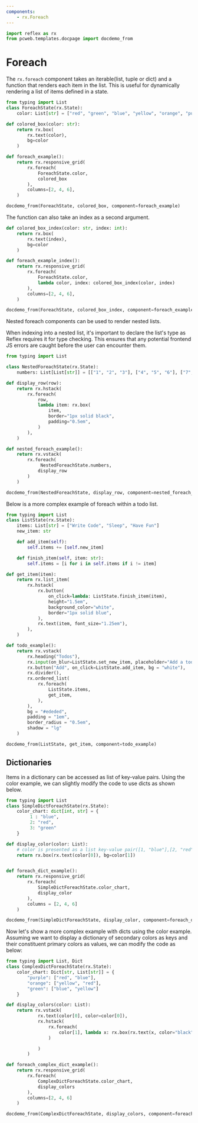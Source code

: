 ```yaml
---
components:
    - rx.Foreach
---
```


```python exec
import reflex as rx
from pcweb.templates.docpage import docdemo_from
```

# Foreach

The `rx.foreach` component takes an iterable(list, tuple or dict) and a function that renders each item in the list.
This is useful for dynamically rendering a list of items defined in a state.

```python exec
from typing import List
class ForeachState(rx.State):
    color: List[str] = ["red", "green", "blue", "yellow", "orange", "purple"]

def colored_box(color: str):
    return rx.box(
        rx.text(color),
        bg=color
    )

def foreach_example():
    return rx.responsive_grid(
        rx.foreach(
            ForeachState.color,
            colored_box
        ),
        columns=[2, 4, 6],
    )
```

```python eval
docdemo_from(ForeachState, colored_box, component=foreach_example)
```

The function can also take an index as a second argument.

```python exec
def colored_box_index(color: str, index: int):
    return rx.box(
        rx.text(index),
        bg=color
    )

def foreach_example_index():
    return rx.responsive_grid(
        rx.foreach(
            ForeachState.color,
            lambda color, index: colored_box_index(color, index)
        ),
        columns=[2, 4, 6],
    )
```

```python eval
docdemo_from(ForeachState, colored_box_index, component=foreach_example_index)
```

Nested foreach components can be used to render nested lists.

When indexing into a nested list, it's important to declare the list's type as Reflex requires it for type checking.
This ensures that any potential frontend JS errors are caught before the user can encounter them.


```python exec
from typing import List

class NestedForeachState(rx.State):
    numbers: List[List[str]] = [["1", "2", "3"], ["4", "5", "6"], ["7", "8", "9"]]

def display_row(row):
    return rx.hstack(
        rx.foreach(
            row,
            lambda item: rx.box(
                item,
                border="1px solid black",
                padding="0.5em",
            )
        ),
    )

def nested_foreach_example():
    return rx.vstack(
        rx.foreach(
             NestedForeachState.numbers,
            display_row
        )
    )
```

```python eval
docdemo_from(NestedForeachState, display_row, component=nested_foreach_example)
```

Below is a more complex example of foreach within a todo list.

```python exec
from typing import List
class ListState(rx.State):
    items: List[str] = ["Write Code", "Sleep", "Have Fun"]
    new_item: str

    def add_item(self):
        self.items += [self.new_item]

    def finish_item(self, item: str):
        self.items = [i for i in self.items if i != item]

def get_item(item):
    return rx.list_item(
        rx.hstack(
            rx.button(
                on_click=lambda: ListState.finish_item(item),
                height="1.5em",
                background_color="white",
                border="1px solid blue",
            ),
            rx.text(item, font_size="1.25em"),
        ),
    )

def todo_example():
    return rx.vstack(
        rx.heading("Todos"),
        rx.input(on_blur=ListState.set_new_item, placeholder="Add a todo...", bg  = "white"),
        rx.button("Add", on_click=ListState.add_item, bg = "white"),
        rx.divider(),
        rx.ordered_list(
            rx.foreach(
                ListState.items,
                get_item,
            ),
        ),
        bg = "#ededed",
        padding = "1em",
        border_radius = "0.5em",
        shadow = "lg"
    )
```

```python eval
docdemo_from(ListState, get_item, component=todo_example)
```

## Dictionaries

Items in a dictionary can be accessed as list of key-value pairs.
Using the color example, we can slightly modify the code to use dicts as shown below.

```python exec
from typing import List
class SimpleDictForeachState(rx.State):
    color_chart: dict[int, str] = {
         1 : "blue",
         2: "red",
         3: "green"
    }

def display_color(color: List):
    # color is presented as a list key-value pair([1, "blue"],[2, "red"], [3, "green"])
    return rx.box(rx.text(color[0]), bg=color[1])


def foreach_dict_example():
    return rx.responsive_grid(
        rx.foreach(
            SimpleDictForeachState.color_chart,
            display_color
        ),
        columns = [2, 4, 6]
    )
```

```python eval
docdemo_from(SimpleDictForeachState, display_color, component=foreach_dict_example)
```

Now let's show a more complex example with dicts using the color example.
Assuming we want to display a dictionary of secondary colors as keys and their constituent primary colors as values, we can modify the code as below:

```python exec
from typing import List, Dict
class ComplexDictForeachState(rx.State):
    color_chart: Dict[str, List[str]] = {
        "purple": ["red", "blue"],
        "orange": ["yellow", "red"],
        "green": ["blue", "yellow"]
    }

def display_colors(color: List):
    return rx.vstack(
            rx.text(color[0], color=color[0]),
            rx.hstack(
                rx.foreach(
                    color[1], lambda x: rx.box(rx.text(x, color="black"), bg=x)
                )

            )
        )

def foreach_complex_dict_example():
    return rx.responsive_grid(
        rx.foreach(
            ComplexDictForeachState.color_chart,
            display_colors
        ),
        columns=[2, 4, 6]
    )
```

```python eval
docdemo_from(ComplexDictForeachState, display_colors, component=foreach_complex_dict_example)
```